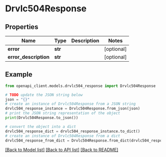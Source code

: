 # Drvlc504Response


## Properties

Name | Type | Description | Notes
------------ | ------------- | ------------- | -------------
**error** | **str** |  | [optional] 
**error_description** | **str** |  | [optional] 

## Example

```python
from openapi_client.models.drvlc504_response import Drvlc504Response

# TODO update the JSON string below
json = "{}"
# create an instance of Drvlc504Response from a JSON string
drvlc504_response_instance = Drvlc504Response.from_json(json)
# print the JSON string representation of the object
print(Drvlc504Response.to_json())

# convert the object into a dict
drvlc504_response_dict = drvlc504_response_instance.to_dict()
# create an instance of Drvlc504Response from a dict
drvlc504_response_from_dict = Drvlc504Response.from_dict(drvlc504_response_dict)
```
[[Back to Model list]](../README.md#documentation-for-models) [[Back to API list]](../README.md#documentation-for-api-endpoints) [[Back to README]](../README.md)


